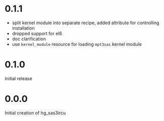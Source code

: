 # 0.1.1
- split kernel module into separate recipe, added attribute for controlling installation
- dropped support for el6
- doc clarification
- use `kernel_module` resource for loading `mpt3sas` kernel module

# 0.1.0
Initial release

# 0.0.0

Initial creation of hg_sas3ircu
